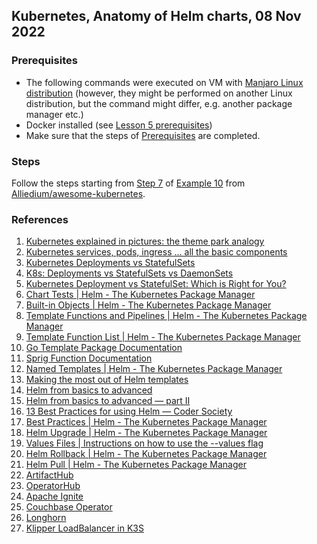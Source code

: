 ## Kubernetes, Anatomy of Helm charts, 08 Nov 2022

### Prerequisites ###

- The following commands were executed on VM with [Manjaro Linux distribution](https://manjaro.org/download/) (however, they might be performed on another Linux distribution, but the command might differ, e.g. another package manager etc.)
- Docker installed (see [Lesson 5 prerequisites](../05_docker_basic_commands_postgres_23-aug-2022/README.md))
- Make sure that the steps of [Prerequisites](https://github.com/Alliedium/awesome-kubernetes/tree/main#1-prerequisites)
are completed.

### Steps ###

Follow the steps starting from [Step 7](https://github.com/Alliedium/awesome-kubernetes/tree/main/10-zalando-postgres-ha-operator#7-check-spring-boot-api-installation) of [Example 10](https://github.com/Alliedium/awesome-kubernetes/tree/main/10-zalando-postgres-ha-operator)
from [Alliedium/awesome-kubernetes](https://github.com/Alliedium/awesome-kubernetes/).

### References ###

1. [Kubernetes explained in pictures: the theme park analogy](https://danlebrero.com/2018/07/09/kubernetes-explained-in-pictures-the-theme-park-analogy/)
2. [Kubernetes services, pods, ingress ... all the basic components](https://www.padok.fr/en/blog/kubernetes-essentials-components-pods-services)
3. [Kubernetes Deployments vs StatefulSets](https://stackoverflow.com/questions/41583672/kubernetes-deployments-vs-statefulsets#:~:text=Deployment%20is%20a%20resource%20to,be%20using%20its%20own%20Volume)
4. [K8s: Deployments vs StatefulSets vs DaemonSets](https://medium.com/stakater/k8s-deployments-vs-statefulsets-vs-daemonsets-60582f0c62d4)
5. [Kubernetes Deployment vs StatefulSet: Which is Right for You?](https://cloud.netapp.com/blog/cvo-blg-kubernetes-deployment-vs-statefulset-which-is-right-for-you)
6. [Chart Tests | Helm - The Kubernetes Package Manager](https://helm.sh/docs/topics/chart_tests/)
7. [Built-in Objects | Helm - The Kubernetes Package Manager](https://helm.sh/docs/chart_template_guide/builtin_objects/)
8. [Template Functions and Pipelines | Helm - The Kubernetes Package Manager](https://helm.sh/docs/chart_template_guide/functions_and_pipelines/)
9. [Template Function List | Helm - The Kubernetes Package Manager](https://helm.sh/docs/chart_template_guide/function_list/)
10. [Go Template Package Documentation](https://pkg.go.dev/text/template)
11. [Sprig Function Documentation](https://masterminds.github.io/sprig/)
12. [Named Templates | Helm - The Kubernetes Package Manager](https://helm.sh/docs/chart_template_guide/named_templates/)
13. [Making the most out of Helm templates](https://blog.palark.com/advanced-helm-templating/)
14. [Helm from basics to advanced](https://banzaicloud.com/blog/creating-helm-charts/)
15. [Helm from basics to advanced — part II](https://banzaicloud.com/blog/creating-helm-charts-part-2/)
16. [13 Best Practices for using Helm — Coder Society](https://codersociety.com/blog/articles/helm-best-practices)
17. [Best Practices | Helm - The Kubernetes Package Manager](https://helm.sh/docs/chart_best_practices/)
18. [Helm Upgrade | Helm - The Kubernetes Package Manager](https://helm.sh/docs/helm/helm_upgrade/)
19. [Values Files | Instructions on how to use the --values flag](https://helm.sh/docs/chart_template_guide/values_files/)
20. [Helm Rollback | Helm - The Kubernetes Package Manager](https://helm.sh/docs/helm/helm_rollback/)
21. [Helm Pull | Helm - The Kubernetes Package Manager](https://helm.sh/docs/helm/helm_pull/)
22. [ArtifactHub](https://artifacthub.io/)
23. [OperatorHub](https://operatorhub.io/)
24. [Apache Ignite](https://ignite.apache.org/)
25. [Couchbase Operator](https://operatorhub.io/operator/couchbase-enterprise)
26. [Longhorn](https://longhorn.io/)
27. [Klipper LoadBalancer in K3S](https://github.com/k3s-io/klipper-lb)